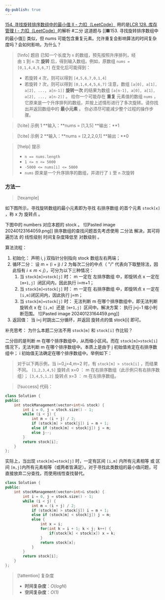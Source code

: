 ```yaml
---
dg-publish: true
---
```

[154. 寻找旋转排序数组中的最小值 II - 力扣（LeetCode）](https://leetcode.cn/problems/find-minimum-in-rotated-sorted-array-ii/description/)
用的是[LCR 128. 库存管理 I - 力扣（LeetCode）](https://leetcode.cn/problems/xuan-zhuan-shu-zu-de-zui-xiao-shu-zi-lcof/solutions/102826/mian-shi-ti-11-xuan-zhuan-shu-zu-de-zui-xiao-shu-3/)的解析
#二分 
这道题与 [[🟧153. 寻找旋转排序数组中的最小值]] 类似，但 nums 可能包含重复元素。允许重复会影响算法的时间复杂度吗？会如何影响，为什么？
> [!info] 题目
> 已知一个长度为 `n` 的数组，预先按照升序排列，经由 `1` 到 `n` 次 **旋转** 后，得到输入数组。例如，原数组 `nums = [0,1,4,4,5,6,7]` 在变化后可能得到：
> - 若旋转 `4` 次，则可以得到 `[4,5,6,7,0,1,4]`
> - 若旋转 `7` 次，则可以得到 `[0,1,4,4,5,6,7]`
注意，数组 `[a[0], a[1], a[2], ..., a[n-1]]` **旋转一次** 的结果为数组 `[a[n-1], a[0], a[1], a[2], ..., a[n-2]]` 。
给你一个可能存在 **重复** 元素值的数组 `nums` ，它原来是一个升序排列的数组，并按上述情形进行了多次旋转。请你找出并返回数组中的 **最小元素** 。
你必须尽可能减少整个过程的操作步骤。

> [!cite] 示例 1
> **输入：**nums = [1,3,5]
**输出：**1

> [!cite] 示例 2
> **输入：**nums = [2,2,2,0,1]
**输出：**0

> [!help] 提示
> - `n == nums.length`
> - `1 <= n <= 5000`
> - `-5000 <= nums[i] <= 5000`
> - `nums` 原来是一个升序排序的数组，并进行了 `1` 至 `n` 次旋转
### 方法一
> [!example] 

如下图所示，寻找旋转数组的最小元素即为寻找 右排序数组 的首个元素 `stock[x]` ，称 x 为 旋转点 。

下图中的 numbers 对应本题的 stock 。
![[Pasted image 20240123164059.png]]
排序数组的查找问题首先考虑使用 二分法 解决，其可将 遍历法 的 线性级别 时间复杂度降低至 对数级别 。

算法流程：
1. 初始化： 声明 i, j 双指针分别指向 stock 数组左右两端；
2. 循环二分： 设 m = (i + j) / 2 为每次二分的中点（ "/" 代表向下取整除法，因此恒有 $i \leq m < j$），可分为以下三种情况：
	1. 当 `stock[m]>stock[j]` 时： m 一定在 左排序数组 中，即旋转点 x 一定在 `[m+1,j] `闭区间内，因此执行 i=m+1；
	2. 当 `stock[m]<stock[j]` 时： m 一定在 右排序数组 中，即旋转点 x 一定在`[i,m]`闭区间内，因此执行 j=m；
	3. 当 `stock[m]=stock[j]` 时： 无法判断 m 在哪个排序数组中，即无法判断旋转点 x 在 `[i,m] `还是 `[m+1,j] `区间中。解决方案： 执行 j=j−1 缩小判断范围。
		![[Pasted image 20240123164459.png]]
3. 返回值： 当 i=j 时跳出二分循环，并返回 旋转点的值 stock[i] 即可。

补充思考： 为什么本题二分法不用 `stock[m]` 和 `stock[i]` 作比较？

二分目的是判断 m 在哪个排序数组中，从而缩小区间。而在 `stock[m]>stock[i]`情况下，无法判断 m 在哪个排序数组中。本质上是由于 j 初始值肯定在右排序数组中； i 初始值无法确定在哪个排序数组中。举例如下：

> 对于以下两示例，当 i=0,j=4,m=2 时，有 `stock[m] > stock[i]` ，而结果不同。
> `[1,2,3,4,5]` 旋转点 x=0 ： m 在右排序数组（此示例只有右排序数组）；
> `[3,4,5,1,2]` 旋转点 x=3 ： m 在左排序数组。

> [!success] 代码：
```cpp
class Solution {
public:
    int stockManagement(vector<int>& stock) {
        int i = 0, j = stock.size() - 1;
        while (i < j) {
            int m = (i + j) / 2;
            if (stock[m] > stock[j]) i = m + 1;
            else if (stock[m] < stock[j]) j = m;
            else j--;
        }
        return stock[i];
    }
};

```
实际上，当出现 `stock[m]=stock[j]` 时，一定有区间 `[i,m]` 内所有元素相等 或 区间 `[m,j]`内所有元素相等（或两者皆满足）。对于寻找此类数组的最小值问题，可直接放弃二分查找，而使用线性查找替代。
```cpp
class Solution {
public:
    int stockManagement(vector<int>& stock) {
        int i = 0, j = stock.size() - 1;
        while (i < j) {
            int m = (i + j) / 2;
            if (stock[m] > stock[j]) i = m + 1;
            else if (stock[m] < stock[j]) j = m;
            else {
                int x = i;
                for(int k = i + 1; k < j; k++) {
                    if(stock[k] < stock[x]) x = k;
                }
                return stock[x];
            }
        }
        return stock[i];
    }
};
```
> [!attention] 复杂度
> - **时间复杂度**：$O(logN)$
> - **空间复杂度**：$O(1)$

